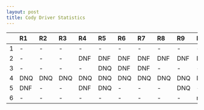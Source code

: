 ```yaml
---
layout: post 
title: Cody Driver Statistics
--- 
```


|    | R1   | R2   | R3   | R4   | R5   | R6   | R7   | R8   | R9   | R10   | R11   | R12   |
|---:|:-----|:-----|:-----|:-----|:-----|:-----|:-----|:-----|:-----|:------|:------|:------|
|  1 | -    | -    | -    | -    | -    | -    | -    | -    | -    | -     | -     | -     |
|  2 | -    | -    | -    | DNF  | DNF  | DNF  | DNF  | DNF  | DNF  | DNF   | DNF   | DNQ   |
|  3 | -    | -    | -    | -    | DNQ  | DNF  | DNF  | -    | -    | -     | -     | -     |
|  4 | DNQ  | DNQ  | DNQ  | DNQ  | DNQ  | DNQ  | DNQ  | DNQ  | DNQ  | DNQ   | DNF   | -     |
|  5 | DNF  | -    | -    | DNF  | DNQ  | -    | -    | -    | DNQ  | -     | 17    | -     |
|  6 | -    | -    | -    | -    | -    | -    | -    | -    | -    | nan   | nan   | nan   |